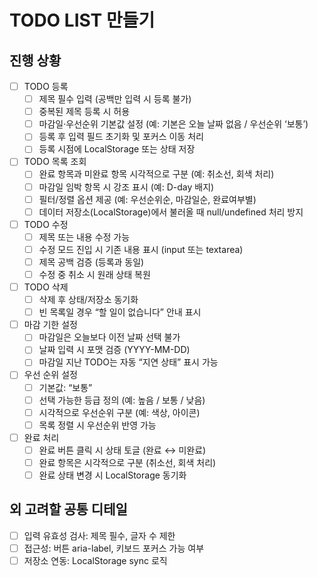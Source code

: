 # TODO LIST 만들기

## 진행 상황

- [ ] TODO 등록
  - [ ] 제목 필수 입력 (공백만 입력 시 등록 불가)
  - [ ] 중복된 제목 등록 시 허용
  - [ ] 마감일·우선순위 기본값 설정 (예: 기본은 오늘 날짜 없음 / 우선순위 ‘보통’)
  - [ ] 등록 후 입력 필드 초기화 및 포커스 이동 처리
  - [ ] 등록 시점에 LocalStorage 또는 상태 저장
- [ ] TODO 목록 조회
  - [ ] 완료 항목과 미완료 항목 시각적으로 구분 (예: 취소선, 회색 처리)
  - [ ] 마감일 임박 항목 시 강조 표시 (예: D-day 배지)
  - [ ] 필터/정렬 옵션 제공 (예: 우선순위순, 마감일순, 완료여부별)
  - [ ] 데이터 저장소(LocalStorage)에서 불러올 때 null/undefined 처리 방지
- [ ] TODO 수정
  - [ ] 제목 또는 내용 수정 가능
  - [ ] 수정 모드 진입 시 기존 내용 표시 (input 또는 textarea)
  - [ ] 제목 공백 검증 (등록과 동일)
  - [ ] 수정 중 취소 시 원래 상태 복원
- [ ] TODO 삭제
  - [ ] 삭제 후 상태/저장소 동기화
  - [ ] 빈 목록일 경우 “할 일이 없습니다” 안내 표시
- [ ] 마감 기한 설정
  - [ ] 마감일은 오늘보다 이전 날짜 선택 불가
  - [ ] 날짜 입력 시 포맷 검증 (YYYY-MM-DD)
  - [ ] 마감일 지난 TODO는 자동 “지연 상태” 표시 가능
- [ ] 우선 순위 설정
  - [ ] 기본값: “보통”
  - [ ] 선택 가능한 등급 정의 (예: 높음 / 보통 / 낮음)
  - [ ] 시각적으로 우선순위 구분 (예: 색상, 아이콘)
  - [ ] 목록 정렬 시 우선순위 반영 가능
- [ ] 완료 처리
  - [ ] 완료 버튼 클릭 시 상태 토글 (완료 ↔ 미완료)
  - [ ] 완료 항목은 시각적으로 구분 (취소선, 회색 처리)
  - [ ] 완료 상태 변경 시 LocalStorage 동기화

## 외 고려할 공통 디테일

- [ ] 입력 유효성 검사: 제목 필수, 글자 수 제한
- [ ] 접근성: 버튼 aria-label, 키보드 포커스 가능 여부
- [ ] 저장소 연동: LocalStorage sync 로직
